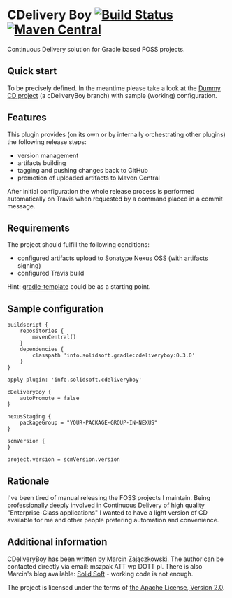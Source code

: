 # CDelivery Boy [![Build Status](https://travis-ci.org/szpak/gradle-template.svg?branch=master)](https://travis-ci.org/szpak/gradle-template) [![Maven Central](https://maven-badges.herokuapp.com/maven-central/info.solidsoft.gradle/gradle-template/badge.svg)](https://maven-badges.herokuapp.com/maven-central/info.solidsoft.gradle/gradle-template)

Continuous Delivery solution for Gradle based FOSS projects.

## Quick start

To be precisely defined. In the meantime please take a look at the [Dummy CD project](https://github.com/szpak/dummy-cd-project/tree/cdeliveryBoy)
(a cDeliveryBoy branch) with sample (working) configuration.
 
## Features

This plugin provides (on its own or by internally orchestrating other plugins) the following release steps:
 - version management
 - artifacts building
 - tagging and pushing changes back to GitHub
 - promotion of uploaded artifacts to Maven Central

After initial configuration the whole release process is performed automatically on Travis when requested by a command placed in a commit message.

## Requirements

The project should fulfill the following conditions:
 - configured artifacts upload to Sonatype Nexus OSS (with artifacts signing)
 - configured Travis build

Hint: [gradle-template](https://github.com/szpak/gradle-template/tree/cDeliveryBoy) could be as a starting point. 

## Sample configuration

```
buildscript {
    repositories {
        mavenCentral()
    }
    dependencies {
        classpath 'info.solidsoft.gradle:cdeliveryboy:0.3.0'
    }
}

apply plugin: 'info.solidsoft.cdeliveryboy'

cDeliveryBoy {
    autoPromote = false
}

nexusStaging {
    packageGroup = "YOUR-PACKAGE-GROUP-IN-NEXUS"
}

scmVersion {
}

project.version = scmVersion.version
```

## Rationale

I've been tired of manual releasing the FOSS projects I maintain. Being professionally deeply involved in Continuous Delivery of high quality
"Enterprise-Class applications" I wanted to have a light version of CD available for me and other people prefering automation and convenience.

## Additional information 

CDeliveryBoy has been written by Marcin Zajączkowski. The author can be contacted directly via email: mszpak ATT wp DOTT pl.
There is also Marcin's blog available: [Solid Soft](http://blog.solidsoft.info/) - working code is not enough.

The project is licensed under the terms of [the Apache License, Version 2.0](https://www.apache.org/licenses/LICENSE-2.0.txt).
